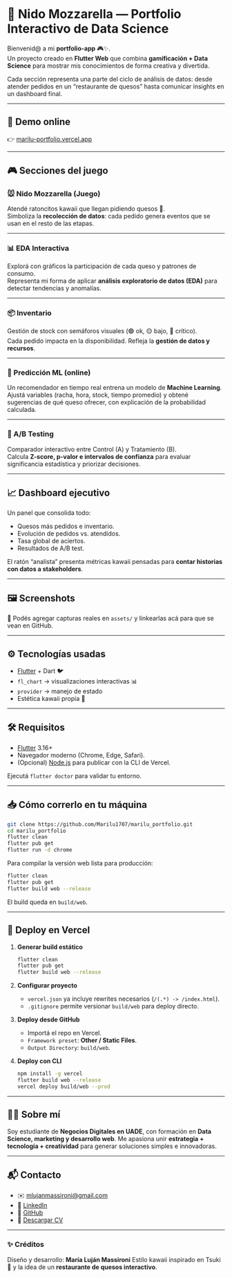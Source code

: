 
# 🧀 Nido Mozzarella — Portfolio Interactivo de Data Science  

Bienvenid@ a mi **portfolio-app** 🎮✨.  
Un proyecto creado en **Flutter Web** que combina **gamificación + Data Science** para mostrar mis conocimientos de forma creativa y divertida.  

Cada sección representa una parte del ciclo de análisis de datos: desde atender pedidos en un “restaurante de quesos” hasta comunicar insights en un dashboard final.  

---

## 🌟 Demo online  
👉 [marilu-portfolio.vercel.app](https://marilu-portfolio.vercel.app/)  

---

## 🎮 Secciones del juego  

### 🐭 Nido Mozzarella (Juego)  
Atendé ratoncitos kawaii que llegan pidiendo quesos 🧀.  
Simboliza la **recolección de datos**: cada pedido genera eventos que se usan en el resto de las etapas.  

---

### 📊 EDA Interactiva  
Explorá con gráficos la participación de cada queso y patrones de consumo.  
Representa mi forma de aplicar **análisis exploratorio de datos (EDA)** para detectar tendencias y anomalías.  

---

### 📦 Inventario  
Gestión de stock con semáforos visuales (🟢 ok, 🟡 bajo, 🔴 crítico).  
Cada pedido impacta en la disponibilidad. Refleja la **gestión de datos y recursos**.  

---

### 🤖 Predicción ML (online)  
Un recomendador en tiempo real entrena un modelo de **Machine Learning**.  
Ajustá variables (racha, hora, stock, tiempo promedio) y obtené sugerencias de qué queso ofrecer, con explicación de la probabilidad calculada.  

---

### 🧪 A/B Testing  
Comparador interactivo entre Control (A) y Tratamiento (B).  
Calcula **Z-score, p-valor e intervalos de confianza** para evaluar significancia estadística y priorizar decisiones.  

---

## 📈 Dashboard ejecutivo  

Un panel que consolida todo:  
- Quesos más pedidos e inventario.  
- Evolución de pedidos vs. atendidos.  
- Tasa global de aciertos.  
- Resultados de A/B test.  

El ratón “analista” presenta métricas kawaii pensadas para **contar historias con datos a stakeholders**.  

---

## 🖼️ Screenshots  

📌 Podés agregar capturas reales en `assets/` y linkearlas acá para que se vean en GitHub.  

---

## ⚙️ Tecnologías usadas  

- [Flutter](https://flutter.dev/) + Dart 🐦  
- `fl_chart` → visualizaciones interactivas 📊  
- `provider` → manejo de estado  
- Estética kawaii propia 🎨  

---

## 🛠️ Requisitos  

- [Flutter](https://docs.flutter.dev/get-started/install) 3.16+  
- Navegador moderno (Chrome, Edge, Safari).  
- (Opcional) [Node.js](https://nodejs.org/) para publicar con la CLI de Vercel.  

Ejecutá `flutter doctor` para validar tu entorno.  

---

## 📥 Cómo correrlo en tu máquina  

```bash
git clone https://github.com/Marilu1707/marilu_portfolio.git
cd marilu_portfolio
flutter clean
flutter pub get
flutter run -d chrome
````

Para compilar la versión web lista para producción:

```bash
flutter clean
flutter pub get
flutter build web --release
```

El build queda en `build/web`.

---

## 🚀 Deploy en Vercel

1. **Generar build estático**

   ```bash
   flutter clean
   flutter pub get
   flutter build web --release
   ```

2. **Configurar proyecto**

   * `vercel.json` ya incluye rewrites necesarios (`/(.*) -> /index.html`).
   * `.gitignore` permite versionar `build/web` para deploy directo.

3. **Deploy desde GitHub**

   * Importá el repo en Vercel.
   * `Framework preset`: **Other / Static Files**.
   * `Output Directory`: `build/web`.

4. **Deploy con CLI**

   ```bash
   npm install -g vercel
   flutter build web --release
   vercel deploy build/web --prod
   ```

---

## 👩‍💻 Sobre mí

Soy estudiante de **Negocios Digitales en UADE**, con formación en **Data Science, marketing y desarrollo web**.
Me apasiona unir **estrategia + tecnología + creatividad** para generar soluciones simples e innovadoras.

---

## 📬 Contacto

* ✉️ [mlujanmassironi@gmail.com](mailto:mlujanmassironi@gmail.com)
* 💼 [LinkedIn](https://www.linkedin.com/in/maria-lujan-massironi/)
* 🐙 [GitHub](https://github.com/Marilu1707)
* 📄 [Descargar CV](https://drive.google.com/uc?export=download&id=1Br8mApkGhV-jDszyj39468rD9ye3G9Qy)

---

### ✨ Créditos

Diseño y desarrollo: **María Luján Massironi**
Estilo kawaii inspirado en Tsuki 🌙 y la idea de un **restaurante de quesos interactivo**.

```
